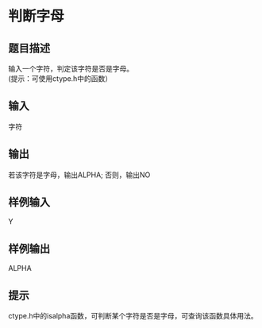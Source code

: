 # 判断字母  
  
 ## 题目描述  
 输入一个字符，判定该字符是否是字母。  
 (提示：可使用ctype.h中的函数）  
 ## 输入  
 字符  
 ## 输出  
 若该字符是字母，输出ALPHA; 否则，输出NO  
 ## 样例输入  
 Y  
 ## 样例输出  
 ALPHA  
 ## 提示  
 ctype.h中的isalpha函数，可判断某个字符是否是字母，可查询该函数具体用法。  
   
  
